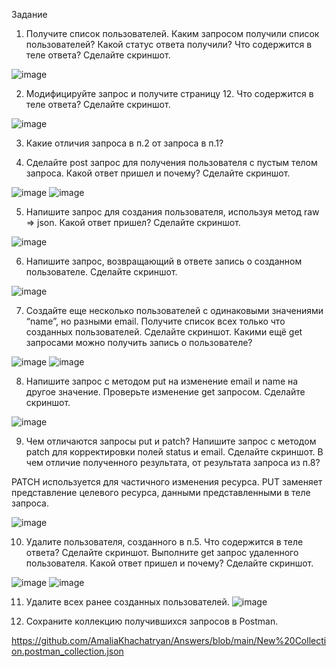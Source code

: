 Задание

1. Получите список пользователей.
Каким запросом получили список пользователей?
Какой статус ответа получили? Что содержится в теле ответа? Сделайте скриншот.

![image](https://user-images.githubusercontent.com/117440752/226630639-77294f06-0a8e-4288-b884-e3bcb4546600.png)


2. Модифицируйте запрос и получите страницу 12. Что содержится в теле ответа? Сделайте скриншот.

![image](https://user-images.githubusercontent.com/117440752/226630860-5e59489c-081e-4b12-a179-173fa791c452.png)


3. Какие отличия запроса в п.2 от запроса в п.1?


4. Сделайте post запрос для получения пользователя с пустым телом запроса. Какой ответ пришел и почему? Сделайте скриншот.


![image](https://user-images.githubusercontent.com/117440752/226632028-f70f33d5-1a9c-481b-b2ae-45ddf00b7cac.png)
![image](https://user-images.githubusercontent.com/117440752/226635988-a21e3829-8780-46bd-ba0b-cbfdab64d2e0.png)


5. Напишите запрос для создания пользователя, используя метод raw => json. Какой ответ пришел? Сделайте скриншот.

![image](https://user-images.githubusercontent.com/117440752/226633219-e736adb7-14c9-4504-a50f-1c8ecde6f7d7.png)

6. Напишите запрос, возвращающий в ответе запись о созданном пользователе. Сделайте скриншот.

![image](https://user-images.githubusercontent.com/117440752/226633642-79839531-065e-4015-8a69-2f4c11e0b252.png)


7. Создайте еще несколько пользователей с одинаковыми значениями “name”, но разными email. Получите список всех только что созданных пользователей. Сделайте скриншот.
Какими ещё get запросами можно получить запись о пользователе?
 
 ![image](https://user-images.githubusercontent.com/117440752/226634501-3ba48c8d-3340-4a7d-8448-cc8a1304e910.png)
 ![image](https://user-images.githubusercontent.com/117440752/226634663-ffa86598-f011-4e63-b8a2-1202d6cab00c.png)


8. Напишите запрос с методом put на изменение email и name на другое значение. Проверьте изменение get запросом. Сделайте скриншот.

![image](https://user-images.githubusercontent.com/117440752/226636726-63fb055c-b202-435b-90db-58abdf9b77e5.png)


9. Чем отличаются запросы put и patch?
Напишите запрос с методом patch для корректировки полей status и email. Сделайте скриншот.
В чем отличие полученного результата, от результата запроса из п.8?

PATCH используется для частичного изменения ресурса. PUT заменяет представление целевого ресурса, данными представленными в теле запроса.

![image](https://user-images.githubusercontent.com/117440752/226637162-d57ef692-657d-4f93-99de-26ebdd5fd52b.png)


10. Удалите пользователя, созданного в п.5. Что содержится в теле ответа? Сделайте скриншот.
Выполните get запрос удаленного пользователя. Какой ответ пришел и почему? Сделайте скриншот.

![image](https://user-images.githubusercontent.com/117440752/226637870-a6c7510a-e193-48de-ae28-6b0370ea9a38.png)
![image](https://user-images.githubusercontent.com/117440752/226638122-80e71da5-52bd-4fe8-8a5b-74ed5838ff0b.png)

11. Удалите всех ранее созданных пользователей.
![image](https://user-images.githubusercontent.com/117440752/226638507-5a18eeb0-87af-4619-aedb-539e44996f58.png)


12. Сохраните коллекцию получившихся запросов в Postman.

https://github.com/AmaliaKhachatryan/Answers/blob/main/New%20Collection.postman_collection.json
